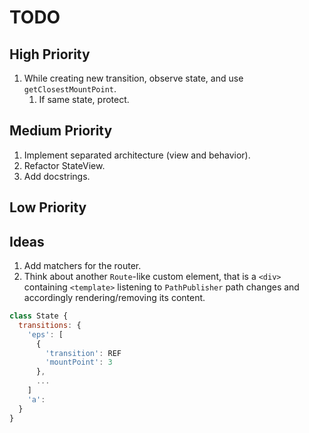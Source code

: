 # TODO

## High Priority

1. While creating new transition, observe state, and use `getClosestMountPoint`.
   1. If same state, protect.

## Medium Priority

1. Implement separated architecture (view and behavior).
1. Refactor StateView.
1. Add docstrings.

## Low Priority

## Ideas

1. Add matchers for the router.
1. Think about another `Route`-like custom element, that is a `<div>` containing `<template>` listening to `PathPublisher` path changes and accordingly rendering/removing its content.

```js
class State {
  transitions: {
    'eps': [
      {
        'transition': REF
        'mountPoint': 3
      },
      ...
    ]
    'a':
  }
}
```
